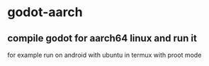 # godot-aarch
## compile godot for aarch64 linux and run it
for example run on android with ubuntu in termux with proot mode

